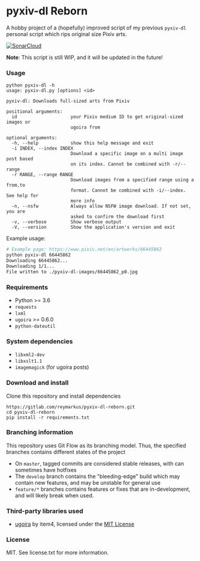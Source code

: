 # pyxiv-dl Reborn

A  hobby project of a (hopefully) improved script of my previous `pyxiv-dl` personal script which rips original size Pixiv arts.

[![SonarCloud](https://sonarcloud.io/images/project_badges/sonarcloud-black.svg)](https://sonarcloud.io/dashboard?id=reymarkus_pyxiv-dl-reborn)

**Note**: This script is still WIP, and it will be updated in the future!

### Usage
```
python pyxiv-dl -h
usage: pyxiv-dl.py [options] <id>

pyxiv-dl: Downloads full-sized arts from Pixiv

positional arguments:
  id                    your Pixiv medium ID to get original-sized images or
                        ugoira from

optional arguments:
  -h, --help            show this help message and exit
  -i INDEX, --index INDEX
                        Download a specific image on a multi image post based
                        on its index. Cannot be combined with -r/--range
  -r RANGE, --range RANGE
                        Download images from a specified range using a from,to
                        format. Cannot be combined with -i/--index. See help for
                        more info
  -n, --nsfw            Always allow NSFW image download. If not set, you are
                        asked to confirm the download first
  -v, --verbose         Show verbose output
  -V, --version         Show the application's version and exit
```

Example usage:
```bash
# Example page: https://www.pixiv.net/en/artworks/66445862
python pyxiv-dl 66445862
Downloading 66445862...
Downloading 1/1...
File written to ./pyxiv-dl-images/66445862_p0.jpg
```

### Requirements
* Python >= 3.6
* `requests`
* `lxml`
* `ugoira` >= 0.6.0
* `python-dateutil`

### System dependencies
* `libxml2-dev`
* `libxslt1.1`
* `imagemagick` (for ugoira posts)

### Download and install

Clone this repository and install dependencies
```
https://gitlab.com/reymarkus/pyxiv-dl-reborn.git
cd pyxiv-dl-reborn
pip install -r requirements.txt
```

### Branching information

This repository uses Git Flow as its branching model. Thus, the specified branches contains different states of the project

* On `master`, tagged commits are considered stable releases, with can sometimes have hotfixes
* The `develop` branch contains the "bleeding-edge" build which may contain new features, and may be unstable for general use
* `feature/*` branches contains features or fixes that are in-development, and will likely break when used. 

### Third-party libraries used

* [ugoira](https://github.com/item4/ugoira/) by item4, licensed under the [MIT License](https://github.com/item4/ugoira/blob/master/LICENSE)

### License
MIT. See license.txt for more information.
